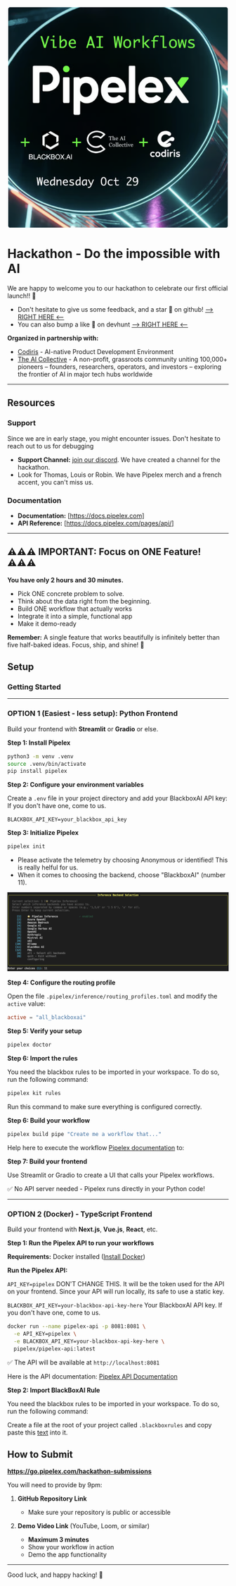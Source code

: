 <div align="center">
  <img src="hackathon.png" alt="Hackathon Banner" width="500">
</div>

# Hackathon - Do the impossible with AI

We are happy to welcome you to our hackathon to celebrate our first official launch!! 🎉

- Don't hesitate to give us some feedback, and a star 🌟 on github! [--> RIGHT HERE <--](https://github.com/Pipelex/pipelex)
- You can also bump a like 🤝 on devhunt [--> RIGHT HERE <--](https://devhunt.org/)

**Organized in partnership with:**
- [Codiris](https://www.codiris.build/) - AI-native Product Development Environment
- [The AI Collective](https://www.aicollective.com/) - A non-profit, grassroots community uniting 100,000+ pioneers – founders, researchers, operators, and investors – exploring the frontier of AI in major tech hubs worldwide

---

## Resources

### Support

Since we are in early stage, you might encounter issues. Don't hesitate to reach out to us for debugging

- **Support Channel:** [join our discord](https://go.pipelex.com/discord). We have created a channel for the hackathon.
- Look for Thomas, Louis or Robin. We have Pipelex merch and a french accent, you can't miss us.

### Documentation

- **Documentation:** [https://docs.pipelex.com]
- **API Reference:** [https://docs.pipelex.com/pages/api/]

---

## ⚠️⚠️⚠️ IMPORTANT: Focus on ONE Feature! ⚠️⚠️⚠️

**You have only 2 hours and 30 minutes.**

- Pick ONE concrete problem to solve.
- Think about the data right from the beginning.
- Build ONE workflow that actually works
- Integrate it into a simple, functional app
- Make it demo-ready

**Remember:** A single feature that works beautifully is infinitely better than five half-baked ideas. Focus, ship, and shine! 🎯

## Setup

### Getting Started

---

### OPTION 1 (Easiest - less setup): Python Frontend

Build your frontend with **Streamlit** or **Gradio** or else.

**Step 1: Install Pipelex**

```bash
python3 -m venv .venv
source .venv/bin/activate
pip install pipelex
```

**Step 2: Configure your environment variables**

Create a `.env` file in your project directory and add your BlackboxAI API key:
If you don't have one, come to us.
```
BLACKBOX_API_KEY=your_blackbox_api_key
```

**Step 3: Initialize Pipelex**

```bash
pipelex init
```

- Please activate the telemetry by choosing Anonymous or identified! This is really helful for us.
- When it comes to choosing the backend, choose "BlackboxAI" (number 11).

![Backend Selection](backend.png)

**Step 4: Configure the routing profile**

Open the file `.pipelex/inference/routing_profiles.toml` and modify the `active` value:

```toml
active = "all_blackboxai"
```

**Step 5: Verify your setup**

```bash
pipelex doctor
```

**Step 6: Import the rules**

You need the blackbox rules to be imported in your workspace.
To do so, run the following command:

```bash
pipelex kit rules
```

Run this command to make sure everything is configured correctly.

**Step 6: Build your workflow**

```bash
pipelex build pipe "Create me a workflow that..."
```

Help here to execute the workflow [Pipelex documentation](https://docs.pipelex.com/pages/build-reliable-ai-workflows-with-pipelex/design_and_run_pipelines/#running-a-pipeline) to:


**Step 7: Build your frontend**

Use Streamlit or Gradio to create a UI that calls your Pipelex workflows.

✅ No API server needed - Pipelex runs directly in your Python code!

---

### OPTION 2 (Docker) - TypeScript Frontend

Build your frontend with **Next.js**, **Vue.js**, **React**, etc.

**Step 1: Run the Pipelex API to run your workflows**

**Requirements:** Docker installed ([Install Docker](https://docs.docker.com/desktop/setup/install/mac-install/))

**Run the Pipelex API:**

`API_KEY=pipelex` DON'T CHANGE THIS. It will be the token used for the API on your frontend. Since your API will run locally, its safe to use a static key.

`BLACKBOX_API_KEY=your-blackbox-api-key-here` Your BlackboxAI API key. If you don't have one, come to us.

```bash
docker run --name pipelex-api -p 8081:8081 \
  -e API_KEY=pipelex \
  -e BLACKBOX_API_KEY=your-blackbox-api-key-here \
  pipelex/pipelex-api:latest
```

✅ The API will be available at `http://localhost:8081`

Here is the API documentation: [Pipelex API Documentation](https://docs.pipelex.com/pages/api/)

**Step 2: Import BlackBoxAI Rule**

You need the blackbox rules to be imported in your workspace.
To do so, run the following command:

Create a file at the root of your project called `.blackboxrules` and copy paste this [text](https://github.com/Pipelex/pipelex-api/blob/main/rules/blackbox_rules.txt) into it.

## How to Submit

**https://go.pipelex.com/hackathon-submissions**

You will need to provide by 9pm:

1. **GitHub Repository Link**
   - Make sure your repository is public or accessible

2. **Demo Video Link** (YouTube, Loom, or similar)
   - **Maximum 3 minutes**
   - Show your workflow in action
   - Demo the app functionality

---

Good luck, and happy hacking! 🎉
